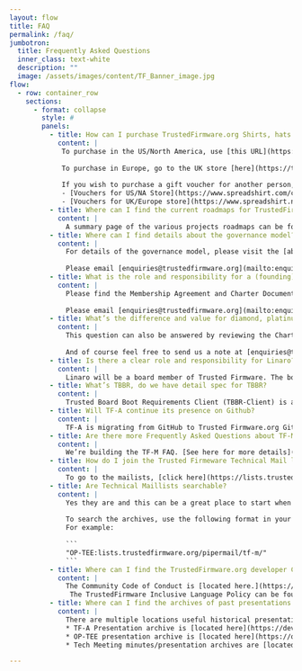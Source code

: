 ```yaml
---
layout: flow
title: FAQ
permalink: /faq/
jumbotron:
  title: Frequently Asked Questions
  inner_class: text-white
  description: ""
  image: /assets/images/content/TF_Banner_image.jpg
flow:
  - row: container_row
    sections:
      - format: collapse
        style: #
        panels:
          - title: How can I purchase TrustedFirmware.org Shirts, hats and other gear?
            content: |
             To purchase in the US/North America, use [this URL](https://trustedfirmware.myspreadshop.com/)
             
             To purchase in Europe, go to the UK store [here](https://trustedfirmwareorg.myspreadshop.co.uk/)
             
             If you wish to purchase a gift voucher for another person, use the following linke:
             - [Vouchers for US/NA Store](https://www.spreadshirt.com/custom/gifts/gift-cards)
             - [Vouchers for UK/Europe store](https://www.spreadshirt.net/personalised/gifts/gift-voucher)
          - title: Where can I find the current roadmaps for TrustedFirmware.org projects?
            content: |
              A summary page of the various projects roadmaps can be found [here](https://developer.trustedfirmware.org/w/roadmaps/). All members are encouraged to contribute to the roadmap here with either change requests or their own planned contributions.
          - title: Where can I find details about the governance model? Where can I find details about membership?
            content: |
              For details of the governance model, please visit the [about->join](https://www.trustedfirmware.org/join/) page of this website. 
              
              Please email [enquiries@trustedfirmware.org](mailto:enquiries@trustedfirmware.org) for any questions regarding membership.
          - title: What is the role and responsibility for a (founding) member of TrustedFirmware project?
            content: |
              Please find the Membership Agreement and Charter Documents on the [about->join](https://www.trustedfirmware.org/join/) page of this website.
              
              Please email [enquiries@trustedfirmware.org](mailto:enquiries@trustedfirmware.org) for any questions regarding membership.
          - title: What’s the difference and value for diamond, platinum, and general membership of Trusted Firmware?
            content: |
              This question can also be answered by reviewing the Charter on the [about->join](https://www.trustedfirmware.org/join/) page of this website.
              
              And of course feel free to send us a note at [enquiries@trustedfirmware.org](mailto:enquiries@trustedfirmware.org) for any questions.
          - title: Is there a clear role and responsibility for Linaro?
            content: |
              Linaro will be a board member of Trusted Firmware. The board of Trusted Firmware decides all the strategies and directions, including if it needs to fund Linaro for any service, or not.
          - title: What’s TBBR, do we have detail spec for TBBR?
            content: |
              Trusted Board Boot Requirements Client (TBBR-Client) is an Arm specification that defines the basic requirements implemented by TF-A for Trusted Boot. It can be found [at this link](https://developer.arm.com/documentation/den0006/latest).
          - title: Will TF-A continue its presence on Github?
            content: |
              TF-A is migrating from GitHub to Trusted Firmware.org Git and Gerrit repositories. Details on the migration plan can be found [here](https://github.com/ARM-software/tf-issues/issues/681).
          - title: Are there more Frequently Asked Questions about TF-M?
            content: |
              We’re building the TF-M FAQ. [See here for more details](https://developer.trustedfirmware.org/ponder/query/all/)
          - title: How do I join the Trusted Firmeware Technical Mail lists? 
            content: |
              To go to the mailists, [click here](https://lists.trustedfirmware.org/mailman3/lists/?all-lists=&page=1) and choose the list(s) you wish to subscribe.  The Archives are available as a resource here as well.
          - title: Are Technical Maillists searchable?
            content: |
              Yes they are and this can be a great place to start when you may be stuck.
              
              To search the archives, use the following format in your google search engine `"<search string>:<TF Domain of Interest>"`
              For example:
              
              ```
              "OP-TEE:lists.trustedfirmware.org/pipermail/tf-m/"
              ```
          - title: Where can I find the TrustedFirmware.org developer Community Code of Conduct?
            content: |
              The Community Code of Conduct is [located here.](https://developer.trustedfirmware.org/w/collaboration/community_guidelines/community_code_of_conduct/)
               The TrustedFirmware Inclusive Language Policy can be found [here.](https://developer.trustedfirmware.org/w/collaboration/community_guidelines/community_inclusive_language/)
          - title: Where can I find the archives of past presentations and meeting archives?
            content: |
              There are multiple locations useful historical presentation/meeting archives can be found:
              * TF-A Presentation archive is [located here](https://developer.trustedfirmware.org/w/tf_a/)
              * OP-TEE presentation archive is [located here](https://optee.readthedocs.io/en/latest/general/presentations.html)
              * Tech Meeting minutes/presentation archives are [located here](https://www.trustedfirmware.org/meetings/)              

---
```

